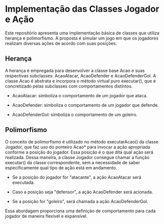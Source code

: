 # Implementação das Classes Jogador e Ação

Este repositório apresenta uma implementação básica de classes que utiliza herança e polimorfismo. A proposta é simular um jogo em que os jogadores realizam diversas ações de acordo com suas posições.

## Herança

A herança é empregada para desenvolver a classe base Acao e suas respectivas subclasses: AcaoAtacar, AcaoDefender e AcaoDefenderGol. A classe Acao é abstrata e incorpora o método virtual puro executar(), que é concretizado pelas subclasses com comportamentos distintos.

- AcaoAtacar: simboliza o comportamento de um jogador que ataca.

- AcaoDefender: simboliza o comportamento de um jogador que defende.

- AcaoDefenderGol: simboliza o comportamento de um goleiro.

## Polimorfismo

O conceito de polimorfismo é utilizado no método executarAcao() da classe Jogador, que faz uso do ponteiro Acao* para invocar a ação apropriada conforme a posição do jogador. Essa posição é o que dita qual ação será realizada. Dessa maneira, a classe Jogador consegue chamar a função executar() da classe correspondente, sem a necessidade de saber especificamente qual tipo de ação está em andamento.

- Se a posição do jogador for "atacante", a ação AcaoAtacar será executada.

- Caso a posição seja "defensor", a ação AcaoDefender será acionada.

- Se a posição for "goleiro", será chamada a ação AcaoDefenderGol.

Essa abordagem proporciona uma definição de comportamento para cada jogador de maneira flexível e expansível.
